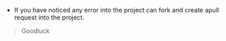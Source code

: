 - If you have noticed any error into the project can fork and create apull request into the project.

> Goodluck